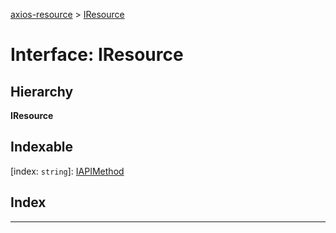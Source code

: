 [axios-resource](../README.md) > [IResource](../interfaces/iresource.md)

# Interface: IResource

## Hierarchy

**IResource**

## Indexable

\[index: `string`\]:&nbsp;[IAPIMethod](../#iapimethod)

## Index

---

